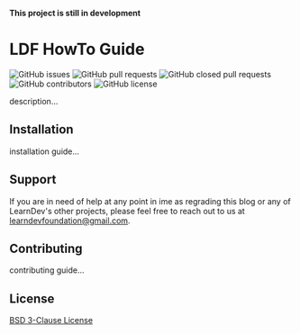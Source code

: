 **This project is still in development**

# LDF HowTo Guide

![GitHub issues](https://img.shields.io/github/issues/LearnDev-Foundation/how-to-blog?style=plastic) ![GitHub pull requests](https://img.shields.io/github/issues-pr/LearnDev-Foundation/how-to-blog?style=plastic) ![GitHub closed pull requests](https://img.shields.io/github/issues-pr-closed/LearnDev-Foundation/how-to-blog?style=plastic) ![GitHub contributors](https://img.shields.io/github/contributors/LearnDev-Foundation/how-to-blog?style=plastic) ![GitHub license](https://img.shields.io/github/license/LearnDev-Foundation/how-to-blog?style=plastic)

description...

## Installation

installation guide...

## Support

If you are in need of help at any point in ime as regrading this blog or any of LearnDev's other projects, please feel free to reach out to us at [learndevfoundation@gmail.com](mailto:learndevfoundation@gmail.com).

## Contributing

contributing guide...

## License

[BSD 3-Clause License](https://opensource.org/licenses/BSD-3-Clause)